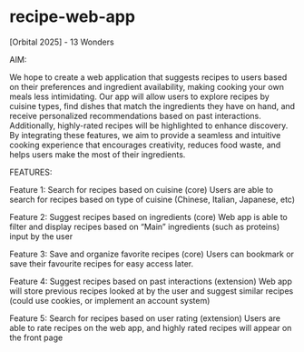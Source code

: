 # recipe-web-app
[Orbital 2025] - 13 Wonders

AIM:

We hope to create a web application that suggests recipes to users based on their preferences and ingredient availability, making cooking your own meals less intimidating. Our app will allow users to explore recipes by cuisine types, find dishes that match the ingredients they have on hand, and receive personalized recommendations based on past interactions. Additionally, highly-rated recipes will be highlighted to enhance discovery. By integrating these features, we aim to provide a seamless and intuitive cooking experience that encourages creativity, reduces food waste, and helps users make the most of their ingredients.

FEATURES:

Feature 1: Search for recipes based on cuisine (core)
Users are able to search for recipes based on type of cuisine (Chinese, Italian, Japanese, etc)

Feature 2: Suggest recipes based on ingredients (core)
Web app is able to filter and display recipes based on “Main” ingredients (such as proteins) input by the user

Feature 3: Save and organize favorite recipes (core)
Users can bookmark or save their favourite recipes for easy access later.

Feature 4: Suggest recipes based on past interactions (extension)
Web app will store previous recipes looked at by the user and suggest similar recipes (could use cookies, or implement an account system)

Feature 5: Search for recipes based on user rating (extension)
Users are able to rate recipes on the web app, and highly rated recipes will appear on the front page 
